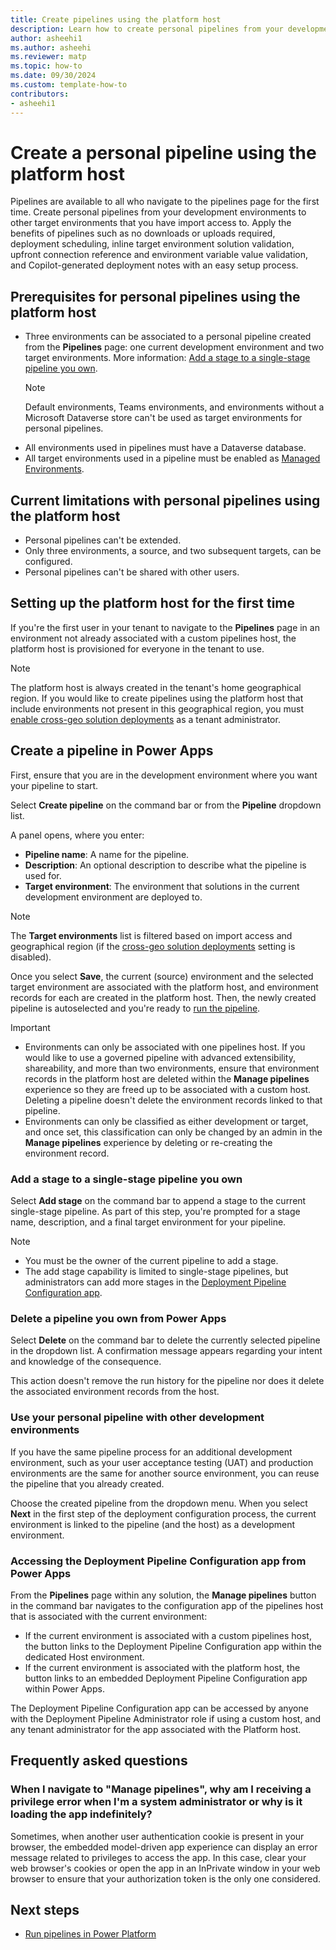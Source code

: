 ```yaml
---
title: Create pipelines using the platform host
description: Learn how to create personal pipelines from your development environments to other target environments that you have import access to.
author: asheehi1
ms.author: asheehi
ms.reviewer: matp
ms.topic: how-to
ms.date: 09/30/2024
ms.custom: template-how-to
contributors:
- asheehi1
---
```

# Create a personal pipeline using the platform host

Pipelines are available to all who navigate to the pipelines page for the first time. Create personal pipelines from your development environments to other target environments that you have import access to. Apply the benefits of pipelines such as no downloads or uploads required, deployment scheduling, inline target environment solution validation, upfront connection reference and environment variable value validation, and Copilot-generated deployment notes with an easy setup process.

## Prerequisites for personal pipelines using the platform host

- Three environments can be associated to a personal pipeline created from the **Pipelines** page: one current development environment and two target environments. More information:  [Add a stage to a single-stage pipeline you own](#add-a-stage-to-a-single-stage-pipeline-you-own).
  > [!NOTE]
  > Default environments, Teams environments, and environments without a Microsoft Dataverse store can't be used as target environments for personal pipelines.
- All environments used in pipelines must have a Dataverse database.
- All target environments used in a pipeline must be enabled as [Managed Environments](../admin/managed-environment-overview.md).

## Current limitations with personal pipelines using the platform host

- Personal pipelines can't be extended.
- Only three environments, a source, and two subsequent targets, can be configured.
- Personal pipelines can't be shared with other users.

## Setting up the platform host for the first time

If you're the first user in your tenant to navigate to the **Pipelines** page in an environment not already associated with a custom pipelines host, the platform host is provisioned for everyone in the tenant to use.

 > [!NOTE]
  > The platform host is always created in the tenant's home geographical region. If you would like to create pipelines using the platform host that include environments not present in this geographical region, you must [enable cross-geo solution deployments](enable-cross-geo-solution-deployments.md) as a tenant administrator.

## Create a pipeline in Power Apps

First, ensure that you are in the development environment where you want your pipeline to start.

Select **Create pipeline** on the command bar or from the **Pipeline** dropdown list.

A panel opens, where you enter:

- **Pipeline name**: A name for the pipeline.
- **Description**: An optional description to describe what the pipeline is used for.
- **Target environment**: The environment that solutions in the current development environment are deployed to.

 > [!NOTE]
  > The **Target environments** list is filtered based on import access and geographical region (if the [cross-geo solution deployments](enable-cross-geo-solution-deployments.md) setting is disabled).

Once you select **Save**, the current (source) environment and the selected target environment are associated with the platform host, and environment records for each are created in the platform host. Then, the newly created pipeline is autoselected and you're ready to [run the pipeline](run-pipeline.md).

> [!IMPORTANT]
>
> - Environments can only be associated with one pipelines host. If you would like to use a governed pipeline with advanced extensibility, shareability, and more than two environments, ensure that environment records in the platform host are deleted within the **Manage pipelines** experience so they are freed up to be associated with a custom host. Deleting a pipeline doesn't delete the environment records linked to that pipeline.
> - Environments can only be classified as either development or target, and once set, this classification can only be changed by an admin in the **Manage pipelines** experience by deleting or re-creating the environment record.

### Add a stage to a single-stage pipeline you own

Select **Add stage** on the command bar to append a stage to the current single-stage pipeline. As part of this step, you're prompted for a stage name, description, and a final target environment for your pipeline.

> [!NOTE]
>
> - You must be the owner of the current pipeline to add a stage.
> - The add stage capability is limited to single-stage pipelines, but administrators can add more stages in the [Deployment Pipeline Configuration app](#accessing-the-deployment-pipeline-configuration-app-from-power-apps).

### Delete a pipeline you own from Power Apps

Select **Delete** on the command bar to delete the currently selected pipeline in the dropdown list. A confirmation message appears regarding your intent and knowledge of the consequence.

This action doesn't remove the run history for the pipeline nor does it delete the associated environment records from the host.

### Use your personal pipeline with other development environments

If you have the same pipeline process for an additional development environment, such as your user acceptance testing (UAT) and production environments are the same for another source environment, you can reuse the pipeline that you already created.

Choose the created pipeline from the dropdown menu. When you select **Next** in the first step of the deployment configuration process, the current environment is linked to the pipeline (and the host) as a development environment.

### Accessing the Deployment Pipeline Configuration app from Power Apps

From the **Pipelines** page within any solution, the **Manage pipelines** button in the command bar navigates to the configuration app of the pipelines host that is associated with the current environment:

- If the current environment is associated with a custom pipelines host, the button links to the Deployment Pipeline Configuration app within the dedicated Host environment.
- If the current environment is associated with the platform host, the button links to an embedded Deployment Pipeline Configuration app within Power Apps.

The Deployment Pipeline Configuration app can be accessed by anyone with the Deployment Pipeline Administrator role if using a custom host, and any tenant administrator for the app associated with the Platform host.

## Frequently asked questions

### When I navigate to "Manage pipelines", why am I receiving a privilege error when I'm a system administrator or why is it loading the app indefinitely?

Sometimes, when another user authentication cookie is present in your browser, the embedded model-driven app experience can display an error message related to privileges to access the app. In this case, clear your web browser's cookies or open the app in an InPrivate window in your web browser to ensure that your authorization token is the only one considered.

## Next steps

- [Run pipelines in Power Platform](run-pipeline.md)
